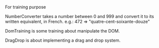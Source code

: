 For training purpose

NumberConverter takes a number between 0 and 999 and convert it to its written equivalent, in French.
e.g.: 472 => "quatre-cent-soixante-douze"

DomTraining is some training about manipulate the DOM.

DragDrop is about implementing a drag and drop system.
